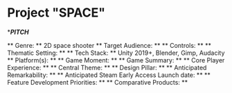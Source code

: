 # Project "SPACE" # 
****PITCH***

** Genre: ** 2D space shooter
** Target Audience: **
** Controls: ** 
** Thematic Setting: ** 
** Tech Stack: ** Unity 2019+, Blender, Gimp, Audacity
** Platform(s): ** 
** Game Moment: ** 
** Game Summary: **
** Core Player Experience: **
** Central Theme: **
** Design Pillar: **
** Anticipated Remarkability: **
** Anticipated Steam Early Access Launch date: **
** Feature Development Priorities: **
** Comparative Products: **

